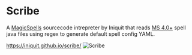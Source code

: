 # Scribe
A <a href="https://github.com/TheComputerGeek2/MagicSpells">MagicSpells</a> sourcecode intrepreter by Iniquit that reads <a href="https://github.com/TheComputerGeek2/MagicSpells/tree/4.0/core/src/main/java/com/nisovin/magicspells/spells" target="_blank">MS 4.0+</a> spell java files using regex to generate default spell config YAML. 

https://iniquit.github.io/scribe/
![Scribe](scribe.jpg)
